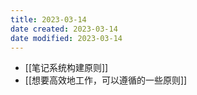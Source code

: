 ```yaml
---
title: 2023-03-14
date created: 2023-03-14
date modified: 2023-03-14
---
```

- [[笔记系统构建原则]]
- [[想要高效地工作，可以遵循的一些原则]]
